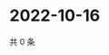 # 2022-10-16

共 0 条

<!-- BEGIN WEIBO -->
<!-- 最后更新时间 Sun Oct 16 2022 00:25:35 GMT+0800 (China Standard Time) -->

<!-- END WEIBO -->
